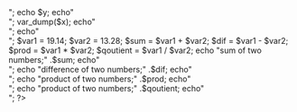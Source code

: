 <?php

#echo "Hello World";

$var1="mamamo";

echo $var1;

$x="Hello world";
$y="Hello world";

echo $x;
echo"<br>";
echo $y;

echo"<br>";
var_dump($x);
echo"<br>";
echo"<br>";
$var1 = 19.14;
$var2 = 13.28;
$sum = $var1 + $var2;
$dif = $var1 - $var2;
$prod = $var1 * $var2;
$qoutient = $var1 / $var2;

echo "sum of two numbers;" .$sum;
echo"<br>";
echo "difference of two numbers;" .$dif;
echo"<br>";
echo "product of two numbers;" .$prod;
echo"<br>";
echo "product of two numbers;" .$qoutient;
echo"<br>";




?>
